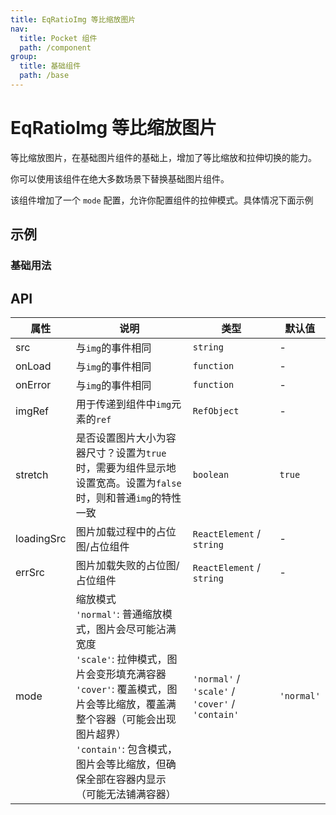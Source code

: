 ```yaml
---
title: EqRatioImg 等比缩放图片
nav:
  title: Pocket 组件
  path: /component
group:
  title: 基础组件
  path: /base
---
```


# EqRatioImg 等比缩放图片

等比缩放图片，在基础图片组件的基础上，增加了等比缩放和拉伸切换的能力。

你可以使用该组件在绝大多数场景下替换基础图片组件。

该组件增加了一个 `mode` 配置，允许你配置组件的拉伸模式。具体情况下面示例

## 示例

### 基础用法

<code src="./demo/Demo1.tsx" ></code>

## API

| 属性       | 说明                                                                                                                                                                                                                                                                                  | 类型                                             | 默认值     |
| ---------- | ------------------------------------------------------------------------------------------------------------------------------------------------------------------------------------------------------------------------------------------------------------------------------------- | ------------------------------------------------ | ---------- |
| src        | 与`img`的事件相同                                                                                                                                                                                                                                                                     | `string`                                         | -          |
| onLoad     | 与`img`的事件相同                                                                                                                                                                                                                                                                     | `function`                                       | -          |
| onError    | 与`img`的事件相同                                                                                                                                                                                                                                                                     | `function`                                       | -          |
| imgRef     | 用于传递到组件中`img`元素的`ref`                                                                                                                                                                                                                                                      | `RefObject`                                      | -          |
| stretch    | 是否设置图片大小为容器尺寸？设置为`true`时，需要为组件显示地设置宽高。设置为`false`时，则和普通`img`的特性一致                                                                                                                                                                        | `boolean`                                        | `true`     |
| loadingSrc | 图片加载过程中的占位图/占位组件                                                                                                                                                                                                                                                       | `ReactElement` / `string`                        | -          |
| errSrc     | 图片加载失败的占位图/占位组件                                                                                                                                                                                                                                                         | `ReactElement` / `string`                        | -          |
| mode       | 缩放模式 <br/> `'normal'`: 普通缩放模式，图片会尽可能沾满宽度 <br/> `'scale'`: 拉伸模式，图片会变形填充满容器 <br/> `'cover'`: 覆盖模式，图片会等比缩放，覆盖满整个容器（可能会出现图片超界） <br/> `'contain'`: 包含模式，图片会等比缩放，但确保全部在容器内显示（可能无法铺满容器） | `'normal'` / `'scale'` / `'cover'` / `'contain'` | `'normal'` |
